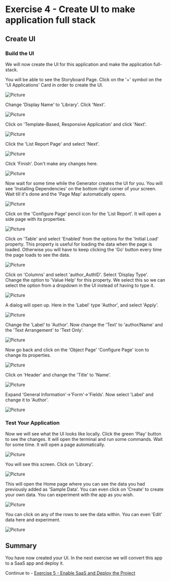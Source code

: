 # Exercise 4 - Create UI to make application full stack
## Create UI

### Build the UI
We will now create the UI for this application and make the application full-stack.

You will be able to see the Storyboard Page. Click on the '+' symbol on the 'UI Applications' Card in order to create the UI.

![Picture](./images/1.png)

Change 'Display Name' to 'Library'. Click 'Next'.

![Picture](./images/2.png)

Click on 'Template-Based, Responsive Application' and click 'Next'.

![Picture](./images/3.png)

Click the 'List Report Page' and select 'Next'.

![Picture](./images/4.png)

Click 'Finish'. Don't make any changes here.

![Picture](./images/5.png)

Now wait for some time while the Generator creates the UI for you. You will see 'Installing Dependencies' on the bottom right corner of your screen. Wait till it's done and the 'Page Map' automatically opens. 

![Picture](./images/6.png)

Click on the 'Configure Page' pencil icon for the 'List Report'. It will open a side page with its properties.

![Picture](./images/7.png)

Click on 'Table' and select 'Enabled' from the options for the 'Initial Load' property. This property is useful for loading the data when the page is loaded. Otherwise you will have to keep clicking the 'Go' button every time the page loads to see the data.

![Picture](./images/8.png)

Click on 'Columns' and select 'author_AuthID'. Select 'Display Type'. Change the option to 'Value Help' for this property. We select this so we can select the option from a dropdown in the UI instead of having to type it.

![Picture](./images/12.png)

A dialog will open up. Here in the 'Label' type 'Author', and select 'Apply'.

![Picture](./images/10.png)

Change the 'Label' to 'Author'. Now change the 'Text' to 'author/Name' and the 'Text Arrangement' to 'Text Only'.

![Picture](./images/11.png)

Now go back and click on the 'Object Page' 'Configure Page' icon to change its properties.

![Picture](./images/13.png)

Click on 'Header' and change the 'Title' to 'Name'.

![Picture](./images/14.png)

Expand 'General Information'->'Form'->'Fields'. Now select 'Label' and change it to 'Author'.

![Picture](./images/15.png)

### Test Your Application

Now we will see what the UI looks like locally. Click the green 'Play' button to see the changes. It will open the terminal and run some commands. Wait for some time. It will open a page automatically.

![Picture](./images/16.png)

You will see this screen. Click on 'Library'.

![Picture](./images/17.png)

This will open the Home page where you can see the data you had previously added as 'Sample Data'. You can even click on 'Create' to create your own data. You can experiment with the app as you wish.

![Picture](./images/18.png)

You can click on any of the rows to see the data within. You can even 'Edit' data here and experiment.

![Picture](./images/19.png)

## Summary

You have now created your UI. In the next exercise we will convert this app to a SaaS app and deploy it.

Continue to - [Exercise 5 - Enable SaaS and Deploy the Project](../ex5/README.md)
